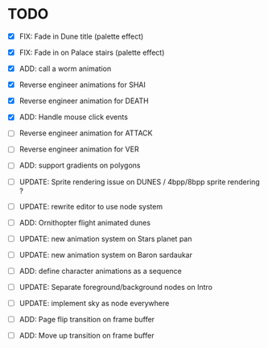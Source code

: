 # TODO

- [X] FIX: Fade in Dune title (palette effect)
- [X] FIX: Fade in on Palace stairs (palette effect)
- [X] ADD: call a worm animation
- [X] Reverse engineer animations for SHAI
- [X] Reverse engineer animation for DEATH
- [X] ADD: Handle mouse click events
- [ ] Reverse engineer animation for ATTACK
- [ ] Reverse engineer animation for VER

- [ ] ADD: support gradients on polygons
- [ ] UPDATE: Sprite rendering issue on DUNES / 4bpp/8bpp sprite rendering ?

- [ ] UPDATE: rewrite editor to use node system
- [ ] ADD: Ornithopter flight animated dunes

- [ ] UPDATE: new animation system on Stars planet pan
- [ ] UPDATE: new animation system on Baron sardaukar
- [ ] ADD: define character animations as a sequence

- [ ] UPDATE: Separate foreground/background nodes on Intro
- [ ] UPDATE: implement sky as node everywhere

- [ ] ADD: Page flip transition on frame buffer
- [ ] ADD: Move up transition on frame buffer
